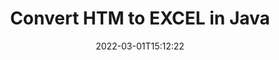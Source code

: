 ---
############################# Static ############################
layout: "auto-gen-conversion"
date: 2022-03-01T15:12:22
draft: false
otherformats: bmp doc docm docx dot dotm dotx epub gif ico jpeg jpg md odt ott pdf png psd rtf tex tif tiff txt xps
breadcrumb: HTM to EXCEL in Java

############################# Head ############################
head_title: "HTM to EXCEL Converter in Java"
head_description: "Convert HTM to EXCEL in Java using a few lines of code. Use the GroupDocs Document Conversion API to convert over 160 file formats."

############################# Header ############################
title: "Convert HTM to EXCEL in Java"
description: "HTM to EXCEL conversion with a few lines of Java code"
bg_image: "https://cms.admin.containerize.com/templates/aspose/App_Themes/V3/images/bg/header1.png"
bg_overlay: false
button:
    enable: true

############################# SubMenu ############################
submenu:
    enable: true

    left:
        img_alt: "GroupDocs.Conversion for Java"
        image: "https://cms.admin.containerize.com/templates/groupdocs/images/product-logos/90x90-noborder/groupdocs-conversion-java.png"
        product: "GroupDocs.Conversion"
        platform: "Java"



############################# About ############################
about:
    enable: true
    title: "About GroupDocs.Conversion for Java API"
    content: |
        [GroupDocs.Conversion for Java](https://products.groupdocs.com/conversion/java/) can be used to convert Microsoft Word, Excel, PowerPoint, PDF, Visio and other formats. GroupDocs.Conversion is a standalone API that is suitable for back-end and internal systems where high performance is required. It does not depend on any software such as Microsoft or Open Office.
    

overview:
    enable: true
    content: |
        Convert your HTM files to EXCEL in Java easily. You can use just a couple of Java code lines in any platform of your choice like - Windows, Linux, macOS.
        You can try HTM to EXCEL conversion for free and evaluate conversion results quality.  Along with simple file conversion scenarios you can try more advanced options for loading source HTM file and for saving output EXCEL result. 
        
        For example, for the source HTM file you may use the following load options:

        * auto-detect file format;
        * specify password for protected files (if file format supports it);
        * replace missing fonts to preserve document appearance.
        
        There are also advanced convert options for the EXCEL file:

        * convert specific document page or page range;
        * add a watermark to the converted EXCEL file and many more.

        Once conversion is completed you can save your EXCEL file to the local file path or any third-party storage like FTP, Amazon S3, Google Drive, Dropbox etc. Please note - to convert HTM to EXCEL there is no need for any additional software installed - like MS Office, Open Office, Adobe Acrobat Reader etc.


############################# Steps ############################
steps:
    enable: true
    title_left: "Steps to convert HTM to EXCEL in Java"
    content_left: |
        [GroupDocs.Conversion for Java](https://products.groupdocs.com/conversion/java/) makes it easy for developers to convert a HTM file to EXCEL with a few lines of code.
        
        * Create an instance of the Converter class and provide the file HTM with the full path
        * Create and set ConvertOptions for EXCEL type.
        * Call the Converter.Convert method and pass the full path and format (EXCEL) as a parameter

    title_right: "System Requirements"
    content_right: |
        Basic conversion with GroupDocs.Conversion for Java can be done in just a few simple steps. Our APIs are supported on all major platforms and operating systems. Before executing the code below, make sure you have the following prerequisites installed on your system.

        * Operating systems: Microsoft Windows, Linux, MacOS
        * Development environments: NetBeans, Intellij IDEA, Eclipse, etc.
        * Java runtime: J2SE 6.0 and above
        * Get the latest GroupDocs.Conversion for Java from [Maven](https://repository.groupdocs.com/webapp/#/artifacts/browse/tree/General/repo/com/groupdocs/groupdocs-conversion)
         
    code: |
        ```java    
        // Load source file HTM for conversion
        Converter converter = new Converter("input.htm");
        // Prepare conversion options for target format EXCEL
        ConvertOptions convertOptions = new FileType().fromExtension("excel").getConvertOptions();
        // Convert to EXCEL format
        converter.convert("output.excel", convertOptions);
        ```

demos:
    enable: true
    title: "HTM to EXCEL Live Demo"
    content: |
       Convert HTM to EXCEL now by visiting the [GroupDocs.Conversion App](https://products.groupdocs.app/conversion/family) website. Online demo has the following advantages
          

more_formats:
    enable: true
    title: "Other supported HTM conversions in Java"
    content: "You can also convert HTM to many other file formats. Please see the list below."
       
       
back_to_top:
    enable: true
---